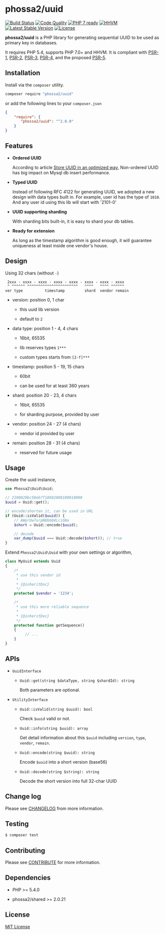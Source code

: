 # phossa2/uuid
[![Build Status](https://travis-ci.org/phossa2/uuid.svg?branch=master)](https://travis-ci.org/phossa2/uuid)
[![Code Quality](https://scrutinizer-ci.com/g/phossa2/uuid/badges/quality-score.png?b=master)](https://scrutinizer-ci.com/g/phossa2/uuid/)
[![PHP 7 ready](http://php7ready.timesplinter.ch/phossa2/uuid/master/badge.svg)](https://travis-ci.org/phossa2/uuid)
[![HHVM](https://img.shields.io/hhvm/phossa2/uuid.svg?style=flat)](http://hhvm.h4cc.de/package/phossa2/uuid)
[![Latest Stable Version](https://img.shields.io/packagist/vpre/phossa2/uuid.svg?style=flat)](https://packagist.org/packages/phossa2/uuid)
[![License](https://poser.pugx.org/phossa2/uuid/license)](http://mit-license.org/)

**phossa2/uuid** is a PHP library for generating sequential UUID to be used as
primary key in databases.

It requires PHP 5.4, supports PHP 7.0+ and HHVM. It is compliant with [PSR-1][PSR-1],
[PSR-2][PSR-2], [PSR-3][PSR-3], [PSR-4][PSR-4], and the proposed [PSR-5][PSR-5].

[PSR-1]: http://www.php-fig.org/psr/psr-1/ "PSR-1: Basic Coding Standard"
[PSR-2]: http://www.php-fig.org/psr/psr-2/ "PSR-2: Coding Style Guide"
[PSR-3]: http://www.php-fig.org/psr/psr-3/ "PSR-3: Logger Interface"
[PSR-4]: http://www.php-fig.org/psr/psr-4/ "PSR-4: Autoloader"
[PSR-5]: https://github.com/phpDocumentor/fig-standards/blob/master/proposed/phpdoc.md "PSR-5: PHPDoc"

Installation
---
Install via the `composer` utility.

```bash
composer require "phossa2/uuid"
```

or add the following lines to your `composer.json`

```json
{
    "require": {
       "phossa2/uuid": "^2.0.0"
    }
}
```

Features
---

- <a name="seq"></a>**Ordered UUID**

  According to article [Store UUID in an optimized way](https://www.percona.com/blog/2014/12/19/store-uuid-optimized-way/),
  Non-ordered UUID has big impact on Mysql db insert performance.

- <a name="type"></a>**Typed UUID**

  Instead of following RFC 4122 for generating UUID, we adopted a new design
  with data types built in. For example, user id has the type of `1010`. And
  any user id using this lib will start with '2101-0'

- <a name="shard"></a>**UUID supporting sharding**

  With sharding bits built-in, it is easy to shard your db tables.

- <a name="good"></a>**Ready for extension**

  As long as the timestamp algorithm is good enough, it will guarantee
  uniqueness at least inside one vendor's house.

Design
---

Using 32 chars (without `-`)

```
 2xxx - xxxx - xxxx - xxxx - xxxx - xxxx - xxxx - xxxx
 ^ ^^^^^^ ^^^^^^^^^^^^^^^^^^^^^^^   ^^^^   ^^^^ ^^^^^^
ver type          timestamp         shard  vendor remain
```

- version: position 0, 1 char

  - this uuid lib version

  - default to `2`

- data type: position 1 - 4, 4 chars

  - 16bit, 65535

  - lib reserves types `1***`

  - custom types starts from `[2-f]***`

- timestamp: position 5 - 19, 15 chars

  - 60bit

  - can be used for at least 360 years

- shard: position 20 - 23, 4 chars

  - 16bit, 65535

  - for sharding purpose, provided by user

- vendor: position 24 - 27 (4 chars)

  - vendor id provided by user

- remain: position 28 - 31 (4 chars)

  - reserved for future usage

Usage
---

Create the uuid instance,

```php
use Phossa2\Uuid\Uuid;

// 2100020bc58eb7f18602000100010000
$uuid = Uuid::get();

// encode/shorten it, can be used in URL
if (Uuid::isValid($uuid)) {
    // AWprUw7urpN8bbQ4LciGNa
    $short = Uuid::encode($uuid);

    // decode
    var_dump($uuid === Uuid::decode($short)); // true
}
```

Extend `Phossa2\Uuid\Uuid` with your own settings or algorithm,

```php
class MyUuid extends Uuid
{
    /*
     * use this vendor id
     *
     * {@inheritDoc}
     */
    protected $vendor = '1234';

    /*
     * use this more reliable sequence
     *
     * {@inheritDoc}
     */
    protected function getSequence()
    {
         // ...
    }
}
```

APIs
---

- <a name="api"></a>`UuidInterface`

  - `Uuid::get(string $dataType, string $shardId): string`

    Both parameters are optional.

- <a name="api2"></a>`UtilityInterface`

  - `Uuid::isValid(string $uuid): bool`

    Check `$uuid` valid or not.

  - `Uuid::info(string $uuid): array`

    Get detail information about this `$uuid` including `version`, `type`,
    `vendor`, `remain`.

  - `Uuid::encode(string $uuid): string`

    Encode `$uuid` into a short version (base56)

  - `Uuid::decode(string $string): string`

    Decode the short version into full 32-char UUID

Change log
---

Please see [CHANGELOG](CHANGELOG.md) from more information.

Testing
---

```bash
$ composer test
```

Contributing
---

Please see [CONTRIBUTE](CONTRIBUTE.md) for more information.

Dependencies
---

- PHP >= 5.4.0

- phossa2/shared >= 2.0.21

License
---

[MIT License](http://mit-license.org/)

